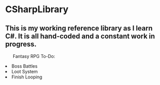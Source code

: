 # CSharpLibrary

<h2>This is my working reference library as I learn C#.  It is all hand-coded and a constant work in progress.</h2>


  <ul>Fantasy RPG To-Do:</ul>
  <li>Boss Battles</li>
  <li>Loot System</li>
  <li>Finish Looping</li>
